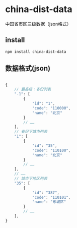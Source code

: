 # china-dist-data
中国省市区三级数据（json格式）

## install

```shell
npm install china-dist-data
```


## 数据格式(json)

```js

{
    // 最高级：省份列表
    "-1": [
        {
            "id": "1",
            "code": "110000",
            "name": "北京"
        }
        // ……
    ],
    // 省份下城市列表
    "1": [
        {
            "id": "35",
            "code": "110100",
            "name": "北京"
        }
        // ……
    ],
    // ……
    // 城市下地区列表
    "35": [
        {
            "id": "387",
            "code": "110101",
            "name": "东城区"
        }
        // ……
    ],
}

```
